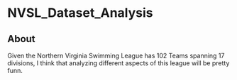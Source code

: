# NVSL_Dataset_Analysis

## About
Given the Northern Virginia Swimming League has 102 Teams spanning 17 divisions, I think that analyzing different aspects of this league will be pretty funn. 
